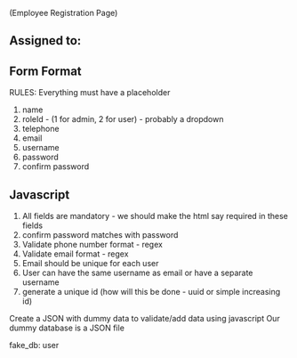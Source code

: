 (Employee Registration Page)
## Assigned to: 
## Form Format
RULES: Everything must have a placeholder
1. name
2. roleId - (1 for admin, 2 for user) - probably a dropdown
3. telephone 
4. email
5. username
6. password
7. confirm password

## Javascript
1. All fields are mandatory - we should make the html say required in these fields
2. confirm password matches with password
3. Validate phone number format - regex
4. Validate email format - regex
5. Email should be unique for each user
6. User can have the same username as email or have a separate username
7. generate a unique id (how will this be done - uuid or simple increasing id)

Create a JSON with dummy data to validate/add data using javascript
Our dummy database is a JSON file

fake_db: user

